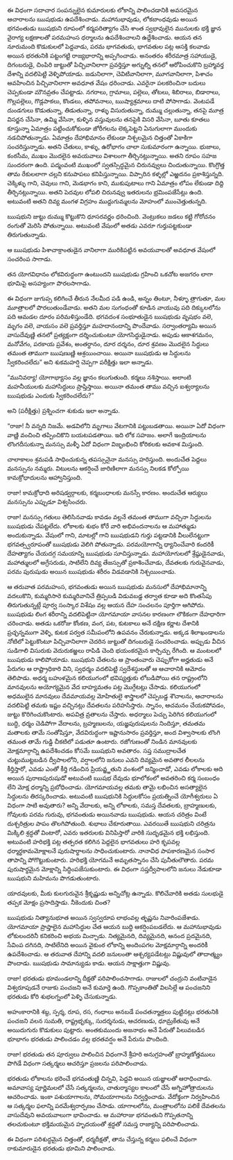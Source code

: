 ﻿ఈ విధంగా సదాచార సంపన్నులైన కుమారులకు లోకాన్ని పాలించడానికి అవసరమైన ఆచారాలను ఋషభుడు ఉపదేశించాడు. మహానుభావుడు, లోకబాంధవుడు అయిన భగవంతుడు ఋషభుని రూపంలో కర్మపరిత్యాగం చేసి శాంత స్వభావులైన మునులకు భక్తి జ్ఞాన వైరాగ్య లక్షణాలతో పరమహంస ధర్మాలను ఉపదేశించాలని ఉద్దేశించాడు. ఆయన తన నూరుమంది కొడుకులలో పెద్దవాడు, పరమ భాగవతుడు, భాగవతుల పట్ల ఆసక్తి కలవాడు అయిన భరతునికి పట్టంగట్టి రాజ్యభారాన్ని అప్పగించాడు. అనంతరం శరీరమాత్ర సహాయుడై, దిగంబరుడై, చింపిరి జుట్టుతో పిచ్చివానిలాగా ప్రవర్తిస్తూ అగ్నుల్ని తనలో ఆరోపించుకొని బ్రహ్మావర్త దేశాన్ని వదలిపెట్టి వెళ్ళిపోయాడు. జడునిలాగా, చెవిటివానిలాగా, మూగవానిలాగా, పిశాచం ఆవహించిన పిచ్చివానిలాగా అవధూత వేషం ధరించాడు. ఎవరైనా పలకరించినా బదులు చెప్పకుండా మౌనవ్రతం చేపట్టాడు. నగరాలు, గ్రామాలు, పల్లెలు, తోటలు, శిబిరాలు, బిడారాలు, గొల్లపల్లెలు, గొడ్లపాకలు, కొండలు, తపోవనాలు, ఋష్యాశ్రమాలు దాటి పోసాగాడు. వెంటపడే దుండగులు కొడుతున్నా, తిడుతున్నా, రాళ్ళు విసురుతున్నా, దుమ్ము చల్లుతున్నా, తనపై మూత్ర విసర్జన చేసినా, ఉమ్మి వేసినా, కుళ్ళిన వస్తువులను తనపైకి విసరి వేసినా, బూతు కూతలు కూస్తున్నా ఏమాత్రం పట్టించుకోకుండా జోరీగలను లెక్కపెట్టని ఏనుగులాగా ముందుకు నడచిపోతున్నాడు. ఏమాత్రం దేహాభిమానం లేకుండా నిశ్చలమైన చిత్తంతో ఏకాకిగా సంచరిస్తున్నాడు. అతని చేతులు, కాళ్ళు, ఉరోభాగం చాలా సుకుమారంగా ఉన్నాయి. భుజాలు, కంఠసీమ, ముఖం మొదలైన అవయవాలు విశాలంగా తీర్చినట్లున్నాయి. అతని రూపం సహజ సుందరంగా ఉంది. పద్మంవంటి ముఖంలో స్వతస్సిద్ధమైన చిరునవ్వులు చిందుతున్నాయి. కొంగ్రొత్త తామ రేకులలాగా చల్లని కనుపాపలు కనిపిస్తున్నాయి. విప్పారిన కళ్ళల్లో ఎఱ్ఱదనం ప్రకాశిస్తున్నది. చెక్కిళ్ళు గాని, చెవులు గాని, మెడభాగం కాని, ముకుపుటాలు గాని ఏమాత్రం లోపం లేకుండా దిద్ది తీర్చినట్లున్నాయి. అతని పెదవుల లోపలి చిరునవ్వు ఇతరులను భ్రమింపజేసేట్లు ఉంది. అటువంటి అతని దివ్య మంగళ విగ్రహం ముద్దుగుమ్మలను మోహంలో ముంచెత్తుతున్నది. 

ఋషభుని జుట్టు దుమ్ము కొట్టుకొని ధూసరవర్ణం ధరించింది. వెంట్రుకలు జడలు కట్టి గోరోచనం రంగుతో మెరిసి పోతున్నాయి. అటువంటి వేషంలో అతడు ఎవరూ గుర్తుపట్టకుండా తిరుగుతున్నాడు. 

ఆ ఋషభుడు పిశాచాక్రాంతుడైన వానిలాగా మురికిపట్టిన అవయవాలతో అవధూత వేషంలో సంచరింప సాగాడు. 

తన యోగవిధానం లోకవిరుద్ధంగా ఉంటుందని ఋషభుడు గ్రహించి ఒకచోట అజగరం లాగా భూమిపై అసహ్యంగా పొరలసాగాడు. 

ఈ విధంగా జుగుప్స కలిగించే తీరున నేలమీద పడి ఉండి, అన్నం తింటూ, నీళ్ళూ త్రాగుతూ, మల మూత్రాలలో పొరలుతుండేవాడు. అతని మల సుగంధంతో కూడిన వాయువు పది దిక్కులలోను పది ఆమడల దూరం పరిమళిస్తుండేది. భగవదంశ సంభూతుడైన ఋషభుడు వృషభం వలె, మృగం వలె, వాయసం వలె ప్రవర్తిస్తూ మహదానందాన్ని పొందేవాడు. సర్వాంతర్యామి అయిన వాసుదేవుణ్ణి తనలో ప్రత్యక్షంగా దర్శించుకుంటూ యోగసిద్ధుడైనాడు. అపుడు ఆకాశగమనం, మనోవేగం, పరకాయ ప్రవేశం, అంతర్ధానం, దూర దర్శనం, దూర శ్రవణం మొదలైన సిద్ధులు తమంత తాముగా ఋషణుణ్ణి ఆశ్రయించాయి. అయినా ఋషభుడు ఆ సిద్ధులను స్వీకరించలేదు” అని శుకమహర్షి చెప్పగా పరీక్షిత్తు ఇలా అన్నాడు. 

“మునివర్యా! యోగాభ్యాసం వల్ల జ్ఞానం కలుగుతుంది. కర్మలు నశిస్తాయి. అలాంటి మహనీయులకు మహాసిద్ధులు ప్రాప్తిస్తాయి. అయినా తమంత తాము వచ్చిన ఐశ్వర్యాలను ఋషభుడు ఎందుకు స్వీకరించలేదు?” 

అని (పరీక్షిత్తు) ప్రశ్నించగా శుకుడు ఇలా అన్నాడు. 

“రాజా! నీ వన్నది నిజమే. అడవిలోని మృగాలు వేటగానికి పట్టుబడతాయి. అయినా ఏదో విధంగా వాణ్ణి వంచించి తప్పించికొని బయటపడతాయి. ఇది లోక సహజం. అలాగే ఇంద్రియాలను లొంగదీసుకున్నా మనస్సు మళ్ళీ ఏదో విధంగా విజృంభించి కోరికలకు అవకాశ మిస్తుంది. 

చాలాకాలం శ్రమపడి సాధించుకున్న తపస్సునైనా మనస్సు హరిస్తుంది. అందుచేత పెద్దలు మనస్సును నమ్మరు. విటులను ఆకర్షించే జారిణిలాగా మనస్సు నిలకడ కోల్పోయి కామక్రోధాదులను ఆహ్వానిస్తుంది. 

రాజా! కామక్రోధాది అరిషడ్వర్గాలకు, కర్మబంధాలకు మనస్సే కారణం. అందుచేత ఆర్యులు మనస్సును ఎప్పుడూ విశ్వసించరు. 

రాజా! మనస్సు గతులు తెలిసినవాడు కావడం వల్లనే తమంత తాముగా వచ్చినా సిద్ధులను ఋషభుడు చేపట్టలేదు. లోకాలకు శుభం కోరే వారి అభివందనాలను ఆ మహాత్ముడు అందుకున్నాడు. వేషంలో గాని, మాటల్లో గాని ఋషభుడని గుర్తు పట్టడానికి వీలులేనట్టుగా భగవత్స్వరూపంతో ఋషభుడు వెలిగి పోతున్నాడు. పరమయోగాన్ని ధ్యానించేవారి కందరికీ దేహత్యాగం చేయదగ్గ సమయాన్ని ఋషభుడు సూచిస్తున్నాడు. మహాయోగులలో శ్రేష్ఠుడైనవాడు, మహాత్ములలో అగ్రేసరుడు, సాటిలేని దివ్య తేజస్సుతో ప్రకాశించేవాడు, దేవతలకు గురువైనవాడు, పరమ పురుషుడు అయిన ఋషభుడు శరీరం విడవడానికి నిశ్చయించాడు. 

ఆ తరువాత పరమహంస, భగవంతుడు అయిన ఋషభుడు మనసులో దేహాభిమానాన్ని వదలుకొని, కుమ్మరిసారె కుమ్మరివానిచే త్రిప్పబడి విడువబడ్డ తర్వాత కూడా అది కొంతసేపు తిరుగుతున్నట్లే పూర్వ సంస్కార విశేషం వల్ల ఆయన దేహ సంచలనం పూర్తిగా ఆగిపోదు. ఋషభుడు లింగ శరీరాన్ని వదలిపెట్టినా యోగమాయా వాసనల కారణంగా లౌకికంగా దేహధారిగా చరించాడు. అతడు ఒకరోజు కోంకణ, వంగ, పట, కుటకాలు అనే దక్షిణ కర్ణాట దేశానికి ప్రచ్ఛన్నముగా వెళ్ళి, కుటక పర్వత సమీపంలోని ఉపవనం చేరుకున్నాడు. అక్కడ శిలాఖండాలను నోటిలో పెట్టుకొంటూ పిచ్చివానిలాగా చెదరిన జుట్టుతో దిగంబరుడై సంచరించాడు. అప్పుడు వీచిన సుడిగాలి విసురుకు వెదురుకఱ్ఱలు రాపిడి చెంది భయంకరమైన కార్చిచ్చు రేగింది. ఆ మంటలలో ఋషభుడు కాలిపోయాడు. ఋషభుని చేతలను ఆ ప్రాంతంవారు చెప్పుకోగా అర్హతుడు అనే పేరుగల ఆ రాష్ట్రాధికారి విని, స్వధర్మం వదలిపెట్టి స్వదేశస్థులతో ఆ ఆచారానికి ఆమోదం తెలిపాడు. అధర్మ బహుళమైన కలియుగంలో భవిష్యత్తుకు లోబడిపోయి తన రాష్ట్రంలోని మానవులను అయోగ్యమైన వేద బాహ్యమతం పట్ల మొగ్గేటట్లు చేసాడు. కలియుగంలో అధములైన మానవులు దేవమాయవల్ల మోహితులై శాస్త్రాలలో చెప్పబడ్డ శౌచాలను, ఆచారాలను వదలిపెట్టి తమకు ఇష్టం వచ్చినట్లు దేవతలను పరిహసిస్తారు. స్నానం, ఆచమనం చేయకపోవడం, జుట్టు కొరిగించుకొంటారు. అపవిత్ర వ్రతాలను చేస్తారు. అధర్మాలు పెచ్చు పెరిగిన కలియుగంలో బుద్ధి, ధర్మం చెడిపోగా వేదాలను, బ్రహ్మణులను, యజ్ఞపురుషులను నిందిస్తూ, తమతమ మతాలకు తామే సంతోషిస్తూ, వేదవిరుద్ధంగా ఇష్టానుసారం ప్రవర్తిస్తూ, అంద విశ్వాసాలకు లొంగి తమంత తామే గుడ్డి చీకటిలో పడుతూ ఉంటారు. రజోగుణంతో నిండిన మానవులకు మోక్షమార్గాన్ని ఉపదేశించడం కోసమే ఋషభుని అవతారం. సప్త సముద్రాలచేత చుట్టుముట్టబడిన ద్వీపాలలోని, వర్షాలలోని జనులు ఎవని దివ్యమైన అవతార లీలలను కీర్తిస్తారో, ఎవడు ఎంతో కీర్తి గడించిన ప్రియవ్ఱ్ఱతుని వంశంలో జన్మించాడో, ఎవడు లోకాలకు ఆది అయిన పురాణపురుషుడో అటువంటి ఋషభ దేవుడు భూలోకంలో అవతరించి కర్మ సంబంధం లేని మోక్ష ధర్మాన్ని ప్రబోధించాడు. యోగమాయవల్ల తమకు తామై లభించిన అసత్యాలైన సిద్ధులను తిరస్కరించాడు. అటువంటి ఋషభునికి సిద్ధులకోసం ప్రయత్నించే యోగీశ్వరులు ఏ విధంగా సాటి అవుతారు? అన్ని వేదాలకు, అన్ని లోకాలకు, సమస్త దేవతలకు, బ్రాహ్మణులకు, గోవులకు పరమ గురువు, భగవంతుడు అయినవాడు ఋషభుడు. ఆయన చరిత్రం వింటే దుశ్చరిత్రుల పాపం తొలగిపోతుంది. శుభాలు చేకూరుతాయి. ఎవరయితే ఋషభుని చరిత్రను మిక్కిలి శ్రద్ధతో వింటారో, ఎవరు ఇతరులకు వినిపిస్తారో వారికి సుదృఢమైన భక్తి లభిస్తుంది. అటువంటి హరిభక్తి పట్ల తత్పరత కలిగిన పెద్దలైన భాగవతులు హరి కృపవల్ల ధర్మార్థకామమోక్షాలనే పురుషార్థాలను సాధించుకుంటారు. నానావిధ పాపకారణమైన సంసార తాపాన్ని పోగొట్టుకుంటారు. హరిభక్తి యోగమనే అమృతస్నానం చేసి పునీతులౌతారు. పరమ పురుషార్థమైన మోక్షాన్ని సిద్ధింపజేసుకుంటారు. ఈ విధంగా సప్తద్వీపాలలోని జనులు నేడుకూడా ఋషభుని మహిమను పొగడుతుంటారు. 

యాదవులకు, మీకు కులగురువైన శ్రీకృష్ణుడు అన్నిచోట్ల ఉన్నాడు. కొలిచేవారికి అతడు సులభుడై తప్పక మోక్షం ప్రసాదిస్తాడు. నీకెందుకు చింత? 

ఋషభుడు నిత్యానుభూత అయిన స్వస్వరూప లాభంవల్ల తృష్ణను నివారింపజేశాడు. యోగమాయా ప్రాప్తాలైన మహాసిద్ధుల చేత ఆయన బుద్ధి ఆకర్షింపబడలేదు. ఆ మహానుభావుడు లోకులందరినీ కనికరించి అభయ మిచ్చాడు. నిత్యమైనది, దివ్యమైనది, ఆనంద ప్రదమైనది, సేవింప దగినది, సాటిలేనిది అయిన వైకుంఠ లోకాన్ని అందింపగల మోక్షమార్గాన్ని అందరికీ ఉపదేశించాడు. ఆ తరువాత దేహాన్ని వదలి జనులంతా ఆశ్చర్యపడేటట్లు విష్ణువులో తాదాత్మ్యం పొందాడు. ఋషభుడు సామాన్యుడు కాడు. ఆయన సాక్షాత్తుగా విష్ణువు. 

రాజా! భరతుడు భూమండలాన్ని దీక్షతో పరిపాలించసాగాడు. రాజులలో చంద్రుని వంటివాడైన విశ్వరూపుడనే రాజుకు పంచజని అనే కుమార్తె ఉంది. గొప్పకాంతితో విలసిల్లే ఆ పంచజనిని భరతుడు కోరి శుభలగ్నంలో పెళ్ళి చేసుకున్నాడు. 

అహంకారానికి శబ్ద, స్పర్శ, రూప, రస, గంధాలు అనబడే పంచతన్మాత్రలు పుట్టినట్లు భరతునికి పంచజని వలన సుమతి, రాష్ట్రభృక్కు, సుదర్శనుడు, ఆచరణుడు, ధూమ్రకేతువు అనే అయిదుగురు కొడుకులు పుట్టారు. అంతకుముందు అజనాభం అనే పేరుతో పిలువబడిన భూభాగం భరతుడు పాలించడం వల్ల భరతవర్షం అనే పేరును పొందింది. 

రాజా! భరతుడు తన పూర్వులు పాలించిన విధంగానే శ్రీహరి అనుగ్రహంతో బ్రాహ్మణోత్తములు పొగిడే విధంగా సత్కర్మలు ఆచరిస్తూ ప్రజలను పరిపాలించాడు. 

భరతుడు లోకాలను భరించే భగవంతుణ్ణి చిన్నవి, పెద్దవి అయిన యజ్ఞాలతో ఆరాధించాడు. అమావాస్య పూర్ణిమలలో చేసే సత్కర్మలను, చాతుర్మాస్యల కాలంలో చేసే అగ్నిహోత్రాదులను ఆచరించాడు. ఇంకా పశుయాగాలను, సోమయాగాలను నిర్వర్తించాడు. వేదోక్తంగా నిర్వహించిన ఆ సత్కర్మల ఫలాన్ని పరమేశ్వరార్పణం చేసాడు. యాగాలలోను, మంత్రాలలోను పలికే దేవతలను వాసుదేవుని అవయవాలుగా భావించాడు. ఆ మహారాజు భగవంతుని గొప్పతనాన్ని తలచుకుంటూ భక్తిమయమైన హృదయంతో శ్రద్ధతో సమస్త రాజ్యాన్ని పరిపాలించాడు. 

ఈ విధంగా పరిశుద్ధమైన చిత్తంతో, ధర్మదీక్షతో, తాను చేస్తున్న కర్మలు ఫలించే విధంగా రాకుమారుడైన భరతుడు భూమిని పాలించాడు. 

